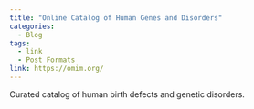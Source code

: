 ```yaml
---
title: "Online Catalog of Human Genes and Disorders"
categories:
  - Blog
tags:
  - link
  - Post Formats
link: https://omim.org/
---
```


Curated catalog of human birth defects and genetic disorders.

